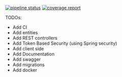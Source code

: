 [![pipeline status](https://gitlab.com/palerique/phorum/badges/master/pipeline.svg)](https://gitlab.com/palerique/phorum/commits/master)
[![coverage report](https://gitlab.com/palerique/phorum/badges/master/coverage.svg)](https://gitlab.com/palerique/phorum/commits/master)

TODOs:
- Add CI
- Add entities
- Add REST controllers
- Add Token Based Security (using Spring security)
- Add client side
- Add Documentation
- Add swagger
- Add migrations
- Add docker
